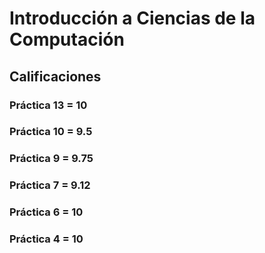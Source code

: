 # Introducción a Ciencias de la Computación
## Calificaciones
### Práctica 13 = 10
### Práctica 10 = 9.5
### Práctica 9 = 9.75
### Práctica 7 = 9.12
### Práctica 6 = 10
### Práctica 4 = 10
